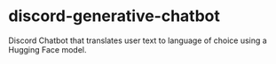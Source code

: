 # discord-generative-chatbot
Discord Chatbot that translates user text to language of choice using a Hugging Face model.
